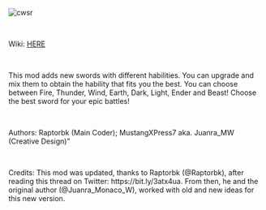 <!DOCTYPE html>
<html>
<head>
</head>
<body>


![cwsr](https://i.imgur.com/Bsw0yMO.png)


<br>
<p>Wiki: <a href="https://www.curseforge.com/minecraft/mc-mods/cyan-warrior-swords-mod/pages/wiki-115-112">HERE</a></p>
<br>
<p>This mod adds new swords with different habilities. You can upgrade and mix them to obtain the hability that fits you the best. You can choose between Fire, Thunder, Wind, Earth, Dark, Light, Ender and Beast! Choose the best sword for your epic battles!</p>
<br>
<p>Authors: Raptorbk (Main Coder); MustangXPress7 aka. Juanra_MW (Creative Design)"</p>
<br>
<p>Credits: This mod was updated, thanks to Raptorbk (@Raptorbk), after reading this thread on Twitter: https://bit.ly/3atx4ua. From then, he and the original author (@Juanra_Monaco_W), worked with old and new ideas for this new version.</p>
<br>
</body>
</html>


